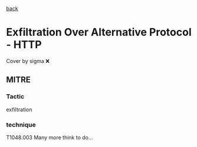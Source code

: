 [back](../index.md)
# Exfiltration Over Alternative Protocol - HTTP
Cover by sigma :x: 
## MITRE
### Tactic
exfiltration
### technique
T1048.003
Many more think to do...